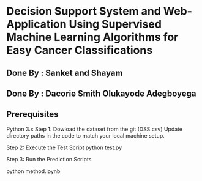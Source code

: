 

# Decision Support System and Web-Application Using Supervised Machine Learning Algorithms for Easy Cancer Classifications

## Done By : Sanket and Shayam

## Done By : Dacorie Smith Olukayode Adegboyega


## Prerequisites
Python 3.x
Step 1: Dowload the dataset from the git (DSS.csv) 
Update directory paths in the code to match your local machine setup.

Step 2: Execute the Test Script
python test.py

Step 3: Run the Prediction Scripts

python method.ipynb
